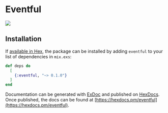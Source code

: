 # Eventful

![](https://github.com/zacksiri/eventful/workflows/Elixir%20CI/badge.svg)

## Installation

If [available in Hex](https://hex.pm/docs/publish), the package can be installed
by adding `eventful` to your list of dependencies in `mix.exs`:

```elixir
def deps do
  [
    {:eventful, "~> 0.1.0"}
  ]
end
```

Documentation can be generated with [ExDoc](https://github.com/elixir-lang/ex_doc)
and published on [HexDocs](https://hexdocs.pm). Once published, the docs can
be found at [https://hexdocs.pm/eventful](https://hexdocs.pm/eventful).
